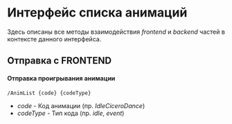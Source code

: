 # Интерфейс списка анимаций
Здесь описаны все методы взаимодействия *frontend* и *backend* частей в контексте данного интерфейса.

## Отправка с FRONTEND

#### Отправка проигрывания анимации
```
/AnimList {code} {codeType}
```
- *code* - Код анимации (пр. *IdleCiceroDance*)
- *codeType* - Тип кода (пр. *idle*, *event*)